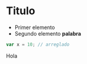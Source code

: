 # Titulo

* Primer elemento
* Segundo elemento
	__palabra__

```js
var x = 10; // arreglado
```
Hola
